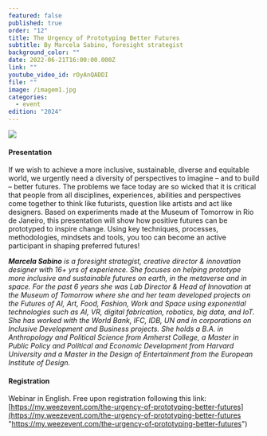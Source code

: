 ```yaml
---
featured: false
published: true
order: "12"
title: The Urgency of Prototyping Better Futures
subtitle: By Marcela Sabino, foresight strategist
background_color: ""
date: 2022-06-21T16:00:00.000Z
link: ""
youtube_video_id: rOyAnQADDI
file: ""
image: /imagem1.jpg
categories:
  - event
edition: "2024"
---
```

![](/newimage-annonce-webinaire21062022en.png)

#### Presentation

If we wish to achieve a more inclusive, sustainable, diverse and equitable world, we urgently need a diversity of perspectives to imagine – and to build – better futures. The problems we face today are so wicked that it is critical that people from all disciplines, experiences, abilities and perspectives come together to think like futurists, question like artists and act like designers. Based on experiments made at the Museum of Tomorrow in Rio de Janeiro, this presentation will show how positive futures can be prototyped to inspire change. Using key techniques, processes, methodologies, mindsets and tools, you too can become an active participant in shaping preferred futures!

**_Marcela Sabino_** _is a foresight strategist, creative director & innovation designer with 16+ yrs of experience. She focuses on helping prototype more inclusive and sustainable futures on earth, in the metaverse and in space. For the past 6 years she was Lab Director & Head of Innovation at the Museum of Tomorrow where she and her team developed projects on the Futures of AI, Art, Food, Fashion, Work and Space using exponential technologies such as AI, VR, digital fabrication, robotics, big data, and IoT. She has worked with the World Bank, IFC, IDB, UN and in corporations on Inclusive Development and Business projects. She holds a B.A. in Anthropology and Political Science from Amherst College, a Master in Public Policy and Political and Economic Development from Harvard University and a Master in the Design of Entertainment from the European Institute of Design._

#### Registration

Webinar in English. Free upon registration following this link: [https://my.weezevent.com/the-urgency-of-prototyping-better-futures](https://my.weezevent.com/the-urgency-of-prototyping-better-futures "https://my.weezevent.com/the-urgency-of-prototyping-better-futures")